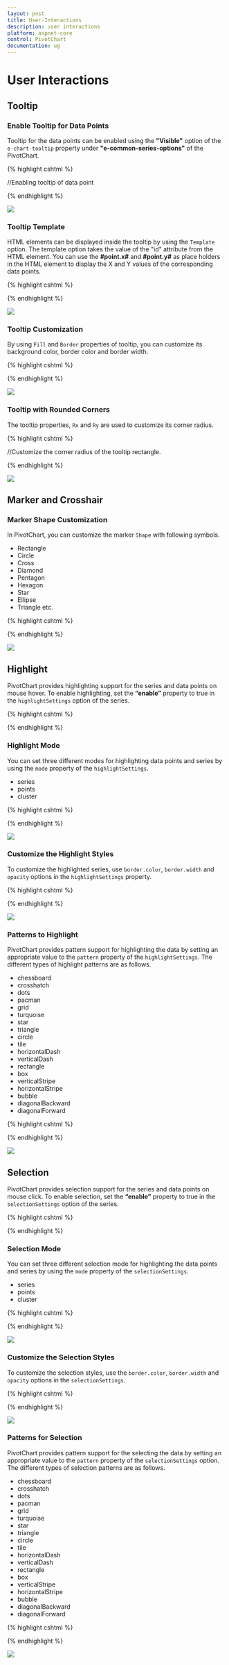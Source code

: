 ```yaml
---
layout: post
title: User-Interactions
description: user interactions
platform: aspnet-core
control: PivotChart
documentation: ug
---
```


# User Interactions

## Tooltip

### Enable Tooltip for Data Points

Tooltip for the data points can be enabled using the **"Visible"** option of the `e-chart-tooltip` property under **"e-common-series-options"** of the PivotChart.

{% highlight cshtml %}

<ej-pivot-chart id="PivotChart1">
    //Enabling tooltip of data point
    <e-common-series-options>
        <e-chart-tooltip visible="true"></e-chart-tooltip>
    </e-common-series-options>
    <e-size width="950px" height="460px"></e-size>
</ej-pivot-chart>

{% endhighlight %}

![](User-Interactions_images/tooltip.png) 

### Tooltip Template

HTML elements can be displayed inside the tooltip by using the `Template` option. The template option takes the value of the "id" attribute from the HTML element. You can use the **#point.x#** and **#point.y#** as place holders in the HTML element to display the X and Y values of the corresponding data points.

{% highlight cshtml %}

<div id="Tooltip" style="display: none;">
    <div id="icon">
        <div id="ccicon"> </div>
    </div>
    <div id="value">
        <div>
            <label id="ccvalue">&nbsp;#point.y# </label>
            <label id="cc">Customer Count </label>
        </div>
    </div>
</div>
<ej-pivot-chart id="PivotChart1">
    <e-common-series-options>
        <e-chart-tooltip visible="false" tooltip-template="Tooltip"></e-chart-tooltip>
    </e-common-series-options>
    <e-size width="950px" height="460px"></e-size>
</ej-pivot-chart>

{% endhighlight %}

![](User-Interactions_images/tooltiptemplate.png) 

### Tooltip Customization

By using `Fill` and `Border` properties of tooltip, you can customize its background color, border color and border width.

{% highlight cshtml %}

<ej-pivot-chart id="PivotChart1">
    <e-common-series-options>
        <e-chart-tooltip visible="false" tooltip-fill="#FF9933" tooltip-border-width="1" tooltip-border-color="#993300"></e-chart-tooltip>
    </e-common-series-options>
    <e-size width="950px" height="460px"></e-size>
</ej-pivot-chart>

{% endhighlight %}   

![](User-Interactions_images/tooltipcustomization.png) 

### Tooltip with Rounded Corners

The tooltip properties, `Rx` and `Ry` are used to customize its corner radius.

{% highlight cshtml %}

<ej-pivot-chart id="PivotChart1">
    //Customize the corner radius of the tooltip rectangle.
    <e-common-series-options>
        <e-chart-tooltip visible="false" tooltip-rx="50" tooltip-ry="50"></e-chart-tooltip>
    </e-common-series-options>
    <e-size width="950px" height="460px"></e-size>
</ej-pivot-chart>

{% endhighlight %} 

![](User-Interactions_images/tooltiprouded.png) 

## Marker and Crosshair

### Marker Shape Customization

In PivotChart, you can customize the marker `Shape` with following symbols.

* Rectangle
* Circle
* Cross
* Diamond 
* Pentagon
* Hexagon
* Star
* Ellipse
* Triangle etc.

{% highlight cshtml %}

<ej-pivot-chart id="PivotChart1" series-rendering="onSeriesRenders">
    <e-common-series-options type="Line"></e-common-series-options>
    <e-size width="950px" height="460px"></e-size>
</ej-pivot-chart>
<script type="text/javascript">
    function onSeriesRenders(args) {
        for (var seriescount = 0; seriescount < this.model.series.length; seriescount++)
            this.model.series[seriescount].marker.shape = "Triangle";
    }
</script>                                        

{% endhighlight %}

![](User-Interactions_images/marker.png) 

## Highlight

PivotChart provides highlighting support for the series and data points on mouse hover. To enable highlighting, set the **“enable”** property to true in the `highlightSettings` option of the series.

{% highlight cshtml %}

<ej-pivot-chart id="PivotChart1" series-rendering="onSeriesRenders">
    <e-common-series-options type="Column"></e-common-series-options>
    <e-size width="950px" height="460px"></e-size>
</ej-pivot-chart>
<script type="text/javascript">
    function onSeriesRenders(args) {
        for (var seriescount = 0; seriescount < this.model.series.length; seriescount++)
            this.model.series[seriescount].highlightSettings.enable = true
    }
</script>
                                         
{% endhighlight %} 

### Highlight Mode

You can set three different modes for highlighting data points and series by using the `mode` property of the `highlightSettings`.
 
* series
* points
* cluster

{% highlight cshtml %}

<ej-pivot-chart id="PivotChart1" series-rendering="onSeriesRenders">
    <e-common-series-options type="Column"></e-common-series-options>
    <e-size width="950px" height="460px"></e-size>
</ej-pivot-chart>
<script type="text/javascript">
    function onSeriesRenders(args) {
        for (var seriescount = 0; seriescount < this.model.series.length; seriescount++) {
            this.model.series[seriescount].highlightSettings.enable = true
            this.model.series[seriescount].highlightSettings.mode = "series";
        }
    }
</script>                                          

{% endhighlight %} 

![](User-Interactions_images/highlightmode.png) 

### Customize the Highlight Styles

To customize the highlighted series, use `border.color`, `border.width` and `opacity`
 options in the `highlightSettings` property.

{% highlight cshtml %}

<ej-pivot-chart id="PivotChart1" series-rendering="onSeriesRenders">
    <e-common-series-options type="Column"></e-common-series-options>
    <e-size width="950px" height="460px"></e-size>
</ej-pivot-chart>
<script type="text/javascript">
    function onSeriesRenders(args) {
        for (var seriescount = 0; seriescount < this.model.series.length; seriescount++) {
            this.model.series[seriescount].highlightSettings.enable = true
            this.model.series[seriescount].highlightSettings.opacity = "0.5";
            this.model.series[seriescount].highlightSettings.border.width = "1.5";
            this.model.series[seriescount].highlightSettings.border.color = "red";
        }
    }
</script>                                        

{% endhighlight %} 

![](User-Interactions_images/customizehighlight.png) 

### Patterns to Highlight

PivotChart provides pattern support for highlighting the data by setting an appropriate value to the `pattern` property of the `highlightSettings`. The different types of highlight patterns are as follows.

* chessboard
* crosshatch
* dots
* pacman
* grid
* turquoise
* star
* triangle
* circle
* tile
* horizontalDash
* verticalDash
* rectangle
* box
* verticalStripe
* horizontalStripe
* bubble
* diagonalBackward
* diagonalForward


{% highlight cshtml %}

<ej-pivot-chart id="PivotChart1" series-rendering="onSeriesRenders">
    <e-common-series-options type="Column"></e-common-series-options>
    <e-size width="950px" height="460px"></e-size>
</ej-pivot-chart>
<script type="text/javascript">
    function onSeriesRenders(args) {
        for (var seriescount = 0; seriescount < this.model.series.length; seriescount++) {
            this.model.series[seriescount].highlightSettings.enable = true
            this.model.series[seriescount].highlightSettings.pattern = "chessboard";
        }
    }
</script>                                    

{% endhighlight %} 

![](User-Interactions_images/patternhighlight.png) 

## Selection

PivotChart provides selection support for the series and data points on mouse click. To enable selection, set the **“enable”** property to true in the `selectionSettings` option of the series.

{% highlight cshtml %}

<ej-pivot-chart id="PivotChart1" series-rendering="onSeriesRenders">
    <e-common-series-options type="Column"></e-common-series-options>
    <e-size width="950px" height="460px"></e-size>
</ej-pivot-chart>
<script type="text/javascript">
    function onSeriesRenders(args) {
        for (var seriescount = 0; seriescount < this.model.series.length; seriescount++) {
            this.model.series[seriescount].selectionSettings.enable = true;
        }
    }
</script>                                          

{% endhighlight %}

### Selection Mode

You can set three different selection mode for highlighting the data points and series by using the `mode` property of the `selectionSettings`.

* series
* points
* cluster

{% highlight cshtml %}

<ej-pivot-chart id="PivotChart1" series-rendering="onSeriesRenders">
    <e-common-series-options type="Column"></e-common-series-options>
    <e-size width="950px" height="460px"></e-size>
</ej-pivot-chart>
<script type="text/javascript">
    function onSeriesRenders(args) {
        for (var seriescount = 0; seriescount < this.model.series.length; seriescount++) {
            this.model.series[seriescount].selectionSettings.enable = true;
            this.model.series[seriescount].selectionSettings.mode = "series";
        }
    }
</script>                                       

{% endhighlight %}

![](User-Interactions_images/selectionmode.png) 

### Customize the Selection Styles

To customize the selection styles, use the `border.color`, `border.width` and `opacity` options in the `selectionSettings`.

{% highlight cshtml %}

<ej-pivot-chart id="PivotChart1" series-rendering="onSeriesRenders">
    <e-common-series-options type="Column"></e-common-series-options>
    <e-size width="950px" height="460px"></e-size>
</ej-pivot-chart>
<script type="text/javascript">
    function onSeriesRenders(args) {
        for (var seriescount = 0; seriescount < this.model.series.length; seriescount++) {
            this.model.series[seriescount].selectionSettings.enable = true;
            this.model.series[seriescount].selectionSettings.border.width = "1.5";
            this.model.series[seriescount].selectionSettings.border.color = "red";
        }
    }
</script>                                          

{% endhighlight %}

![](User-Interactions_images/customizeselection.png) 

### Patterns for Selection

PivotChart provides pattern support for the selecting the data by setting an appropriate value to the `pattern` property of the `selectionSettings` option. The different types of selection patterns are as follows.

* chessboard
* crosshatch
* dots
* pacman
* grid
* turquoise
* star
* triangle
* circle
* tile
* horizontalDash
* verticalDash
* rectangle
* box
* verticalStripe
* horizontalStripe
* bubble
* diagonalBackward
* diagonalForward

{% highlight cshtml %}

<ej-pivot-chart id="PivotChart1" series-rendering="onSeriesRenders">
    <e-common-series-options type="Column"></e-common-series-options>
    <e-size width="950px" height="460px"></e-size>
</ej-pivot-chart>
<script type="text/javascript">
    function onSeriesRenders(args) {
        for (var seriescount = 0; seriescount < this.model.series.length; seriescount++) {
            this.model.series[seriescount].selectionSettings.enable = true
            this.model.series[seriescount].selectionSettings.pattern = "chessboard";
        }
    }
</script>                                         

{% endhighlight %}

![](User-Interactions_images/patternselecion.png) 
